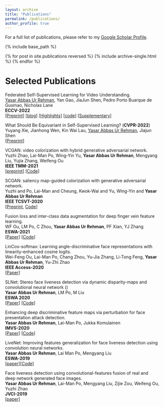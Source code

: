```yaml
---
layout: archive
title: "Publications"
permalink: /publications/
author_profile: true
---
```


For a full list of publications, please refer to my [Google Scholar Profile](https://scholar.google.com/citations?hl=en&user=hDKFeWEAAAAJ).


{% include base_path %}

{% for post in site.publications reversed %}
  {% include archive-single.html %}
{% endfor %}

**Selected Publications**
======
  
Federated Self-Supervised Learning for Video Understanding.<br>
<u>Yasar Abbas Ur Rehman</u>, Yan Gao, JiaJun Shen, Pedro Porto Buarque de Gusmao, Nicholas Lane <br>
**ECCV-2022** <br>
[[Preprint](https://arxiv.org/abs/2207.01975)] [[blog](https://flower.dev/blog/2023-04-05-federated-learning-with-self-supervision/)] [[Highlights](https://www.youtube.com/watch?v=ZLqst0lVte8&list=PLNG4feLHqCWni5zfOBaZNtaPlCce0OnJ6&index=8)] [[code](https://github.com/yasar-rehman/FEDVSSL)] [[Supplementary](https://github.com/yasar-rehman/yasar/ECCV2022_SSL_FL_for_video_supplementry.pdf)] <br>
 


What Should Be Equivariant in Self-Supervised Learning? (**CVPR-2022**) <br>
Yuyang Xie, Jianhong Wen, Kin Wai Lau, <u>Yasar Abbas Ur Rehman</u>, Jiajun Shen <br>
[[Preprint](https://openaccess.thecvf.com/content/CVPR2022W/L3D-IVU/papers/Xie_What_Should_Be_Equivariant_in_Self-Supervised_Learning_CVPRW_2022_paper.pdf)] <br> 



VCGAN: video colorization with hybrid generative adversarial network.<br>
Yuzhi Zhao, Lai-Man Po, Wing-Yin Yu, **Yasar Abbas Ur Rehman**, Mengyang Liu, Yujia Zhang, Weifeng Ou <br>
**IEEE TMM-2021** <br>
[[preprint](https://arxiv.org/pdf/2104.12357)] [[Code](https://github.com/zhaoyuzhi/VCGAN)] <br>


SCGAN: saliency map-guided colorization with generative adversarial network. <br>
Yuzhi and Po, Lai-Man and Cheung, Kwok-Wai and Yu, Wing-Yin and **Yasar Abbas Ur Rehman** <br>
**IEEE TCSVT-2020** <br>
[[Preprint](https://arxiv.org/pdf/2011.11377.pdf), [Code]("https://github.com/zhaoyuzhi/Semantic-Colorization-GAN)] <br>


Fusion loss and inter-class data augmentation for deep finger vein feature learning. <br>
WF Ou, LM Po, C Zhou, **Yasar Abbas Ur Rehman**, PF Xian, YJ Zhang <br>
**ESWA-2021** <br>
[[Paper](https://www.sciencedirect.com/science/article/abs/pii/S0957417421000257)] [[Code](https://github.com/WeifengOu/FusionAug)] <br>



LinCos-softmax: Learning angle-discriminative face representations with linearity-enhanced cosine logits. <br>
Wei-Feng Ou, Lai-Man Po, Chang Zhou, Yu-Jia Zhang, Li-Tong Feng, **Yasar Abbas Ur Rehman**, Yu-Zhi Zhao<br>
**IEEE Access-2020** <br>
[[Paper](https://ieeexplore.ieee.org/stamp/stamp.jsp?arnumber=9116942)]



SLNet: Stereo face liveness detection via dynamic disparity-maps and convolutional neural network ()<br>
**Yasar Abbas Ur Rehman**, LM Po, M Liu <br>
**ESWA 2020** <br>
[[Paper](https://www.sciencedirect.com/science/article/abs/pii/S0957417419307195)] [[Code](https://github.com/yasar-rehman/SLNET)]


Enhancing deep discriminative feature maps via perturbation for face presentation attack detection.<br>
**Yasar Abbas Ur Rehman**, Lai-Man Po, Jukka Komulainen <br>
**IMVS-2020** <br>
[[Paper](https://www.sciencedirect.com/science/article/abs/pii/S0262885619304512)] [[Code](https://github.com/yasar-rehman/Perturbing-CNNs)] <br>


LiveNet: Improving features generalization for face liveness detection using convolution neural networks. <br>
**Yasar Abbas Ur Rehman**, Lai Man Po, Mengyang Liu <br>
**ESWA-2019**<br>
[[paper](https://www.sciencedirect.com/science/article/abs/pii/S0957417418302811)][[Code](https://github.com/yasar-rehman/LiveNet)]<br>


Face liveness detection using convolutional-features fusion of real and deep network generated face images.<br>
**Yasar Abbas Ur Rehman**, Lai-Man Po, Mengyang Liu, Zijie Zou, Weifeng Ou, Yuzhi Zhao <br>
**JVCI-2019** <br>
[[paper](https://www.sciencedirect.com/science/article/abs/pii/S1047320319300641)] <br>





    










<!--
        

		<b> </b> 
		</div>
		<b> Yasar Abbas Ur Rehman </b>, Po Lai Man <br>
        <a href="https://www.sciencedirect.com/science/article/abs/pii/S0957417418302811">[ESWA,2018]</a>
		<a href="https://github.com/yasar-rehman/LiveNet">[Code]</a>,
        <a href="">[ESWA, 2019]</a>
        <a href="">[Code]</a>, 
        <a href="https://www.sciencedirect.com/science/article/abs/pii/S1047320319300641">JVCI (2019)</a>, 
        <a href="">[IMVS(2020)]</a> 
        <a href="">[Code]</a>,
        <br>
		</div>
	</div>
</div>	
<div class="col-md-12 pull-right">
	<div class="col-md-4 pull-left">
		<div style="margin-top:5%;"> 
		<img src="https://github.com/yasar-rehman/Energy-Efficient-Object-Detection-and-Image-Transmission-in-WMSN/blob/main/result1.jpg?raw=true" alt="" width="100%"> 
		</div>
	</div>
	<div class="col-md-8 pull-right">
		<div style="font-family: 'Serif', Times New Roman;"> 
		<div style="font-family: 'Serif', Times New Roman; font-size:18px;"> 
		<b>A Novel Energy Efficient Object Detection and Image Transmission Approach in Wireless Multimedia Sensor Networks </b> 
		</div>
		<b> Yasar Abbas Ur Rehman </b>, Muhammad Tariq, Takuro Sato <br>
		IEEE Sensor Journal, 2016 <br>
		<a href="https://www.researchgate.net/publication/303770986_A_Novel_Energy_
			Efficient_Object_Detection_and_Image_Transmission_Approach_for_Wireless_Multimedia_Sensor_Networks"> [Preprint] </a>
		<a href="https://github.com/yasar-rehman/Energy-Efficient-Object-Detection-and-Image-Transmission-in-WMSN"> [Code] </a>
		</div>
	</div>
</div>

</body>
-->


